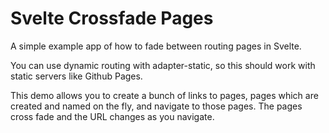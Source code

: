 # Svelte Crossfade Pages

A simple example app of how to fade between routing pages in Svelte.

You can use dynamic routing with adapter-static, so this should work with static servers like Github Pages.

This demo allows you to create a bunch of links to pages, pages which are created and named on the fly, and navigate to those pages. The pages cross fade and the URL changes as you navigate.
